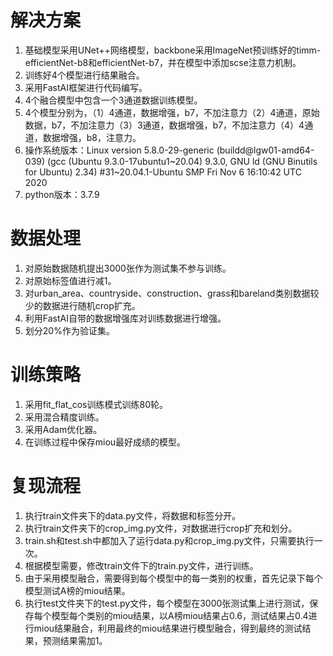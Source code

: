 # 解决方案
1. 基础模型采用UNet++网络模型，backbone采用ImageNet预训练好的timm-efficientNet-b8和efficientNet-b7，并在模型中添加scse注意力机制。
2. 训练好4个模型进行结果融合。
3. 采用FastAI框架进行代码编写。
4. 4个融合模型中包含一个3通道数据训练模型。
5. 4个模型分别为，（1）4通道，数据增强，b7，不加注意力（2）4通道，原始数据，b7，不加注意力（3）3通道，数据增强，b7，不加注意力（4）4通道，数据增强，b8，注意力。
6. 操作系统版本：Linux version 5.8.0-29-generic (buildd@lgw01-amd64-039) (gcc (Ubuntu 9.3.0-17ubuntu1~20.04) 9.3.0, GNU ld (GNU Binutils for Ubuntu) 2.34) #31~20.04.1-Ubuntu SMP Fri Nov 6 16:10:42 UTC 2020
7. python版本：3.7.9
# 数据处理
1. 对原始数据随机提出3000张作为测试集不参与训练。
2. 对原始标签值进行减1。
3. 对urban_area、countryside、construction、grass和bareland类别数据较少的数据进行随机crop扩充。
4. 利用FastAI自带的数据增强库对训练数据进行增强。
5. 划分20%作为验证集。
# 训练策略
1. 采用fit_flat_cos训练模式训练80轮。
2. 采用混合精度训练。
3. 采用Adam优化器。
4. 在训练过程中保存miou最好成绩的模型。
# 复现流程
1. 执行train文件夹下的data.py文件，将数据和标签分开。
2. 执行train文件夹下的crop_img.py文件，对数据进行crop扩充和划分。
3. train.sh和test.sh中都加入了运行data.py和crop_img.py文件，只需要执行一次。
4. 根据模型需要，修改train文件下的train.py文件，进行训练。
5. 由于采用模型融合，需要得到每个模型中的每一类别的权重，首先记录下每个模型测试A榜的miou结果。
6. 执行test文件夹下的test.py文件，每个模型在3000张测试集上进行测试，保存每个模型每个类别的miou结果，以A榜miou结果占0.6，测试结果占0.4进行miou结果融合，利用最终的miou结果进行模型融合，得到最终的测试结果，预测结果需加1。